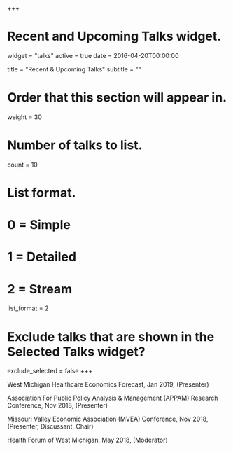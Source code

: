 +++
# Recent and Upcoming Talks widget.
widget = "talks"
active = true
date = 2016-04-20T00:00:00

title = "Recent & Upcoming Talks"
subtitle = ""

# Order that this section will appear in.
weight = 30

# Number of talks to list.
count = 10

# List format.
#   0 = Simple
#   1 = Detailed
#   2 = Stream
list_format = 2

# Exclude talks that are shown in the Selected Talks widget?
exclude_selected = false
+++

West Michigan Healthcare Economics Forecast, Jan 2019, (Presenter)

Association For Public Policy Analysis & Management (APPAM) Research Conference, Nov 2018, (Presenter)

Missouri Valley Economic Association (MVEA) Conference, Nov 2018, (Presenter, Discussant, Chair)

Health Forum of West Michigan, May 2018, (Moderator)

